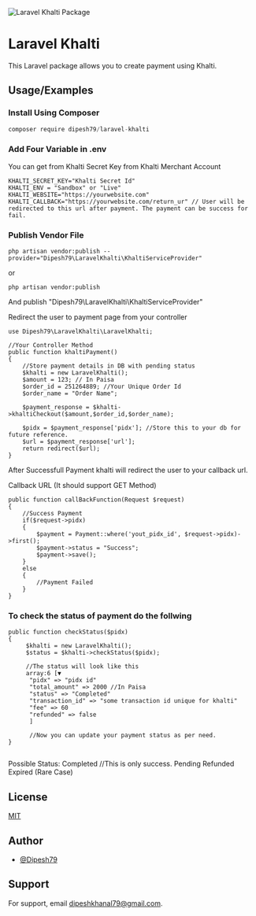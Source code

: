 ![Laravel Khalti Package](https://banners.beyondco.de/LaravelKhalti.png?theme=light&packageManager=composer+require&packageName=dipesh79%2Flaravel-khalti&pattern=architect&style=style_1&description=Laravel+Khalti+-+A+simple+Laravel+Package+to+integrate+khalti+payment&md=1&showWatermark=1&fontSize=100px&images=https%3A%2F%2Flaravel.com%2Fimg%2Flogomark.min.svg)
# Laravel Khalti

This Laravel package allows you to create payment using Khalti.


## Usage/Examples
### Install Using Composer
```javascript
composer require dipesh79/laravel-khalti
```

### Add Four Variable in .env
You can get  from Khalti Secret Key from Khalti Merchant Account
```
KHALTI_SECRET_KEY="Khalti Secret Id"
KHALTI_ENV = "Sandbox" or "Live"
KHALTI_WEBSITE="https://yourwebsite.com"
KHALTI_CALLBACK="https://yourwebsite.com/return_ur" // User will be redirected to this url after payment. The payment can be success for fail.
```
### Publish Vendor File
```
php artisan vendor:publish --provider="Dipesh79\LaravelKhalti\KhaltiServiceProvider"
```
or 
```
php artisan vendor:publish
```
And publish "Dipesh79\LaravelKhalti\KhaltiServiceProvider"


Redirect the user to payment page from your controller

```
use Dipesh79\LaravelKhalti\LaravelKhalti;

//Your Controller Method
public function khaltiPayment()
{
    //Store payment details in DB with pending status
    $khalti = new LaravelKhalti();
    $amount = 123; // In Paisa
    $order_id = 251264889; //Your Unique Order Id
    $order_name = "Order Name";
    
    $payment_response = $khalti->khaltiCheckout($amount,$order_id,$order_name);
    
    $pidx = $payment_response['pidx']; //Store this to your db for future reference.
    $url = $payment_response['url'];
    return redirect($url);
}

```

After Successfull Payment khalti will redirect the user to your callback url.

Callback URL (It should support GET Method)
```
public function callBackFunction(Request $request)
{
    //Success Payment    
    if($request->pidx)
    {
        $payment = Payment::where('yout_pidx_id', $request->pidx)->first();
        $payment->status = "Success";
        $payment->save();
    }
    else
    {
        //Payment Failed
    }
}
```

### To check the status of payment do the follwing
```
public function checkStatus($pidx)
{
     $khalti = new LaravelKhalti();
     $status = $khalti->checkStatus($pidx);
     
     //The status will look like this
     array:6 [▼
      "pidx" => "pidx id"
      "total_amount" => 2000 //In Paisa
      "status" => "Completed"
      "transaction_id" => "some transaction id unique for khalti"
      "fee" => 60
      "refunded" => false
      ]
      
      //Now you can update your payment status as per need.
}
      

```

Possible Status:
Completed //This is only success.
Pending
Refunded
Expired (Rare Case)




## License

[MIT](https://choosealicense.com/licenses/mit/)


## Author

- [@Dipesh79](https://www.github.com/Dipesh79)


## Support

For support, email dipeshkhanal79@gmail.com.

